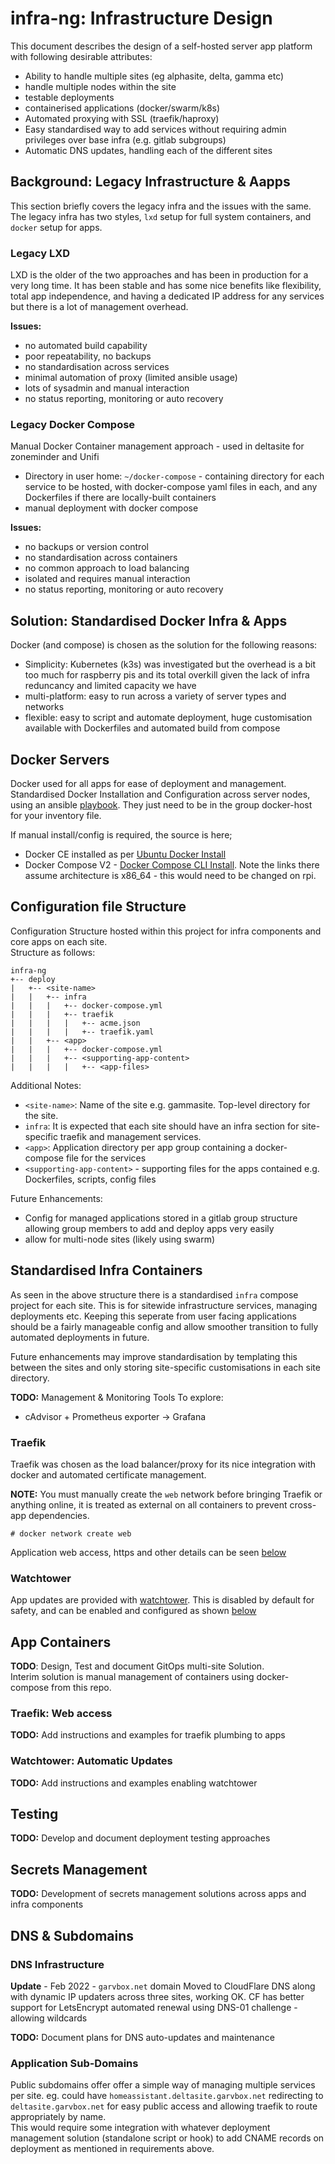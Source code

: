 # infra-ng: Infrastructure Design
This document describes the design of a self-hosted server app platform with following desirable attributes:
* Ability to handle multiple sites (eg alphasite, delta, gamma etc)
* handle multiple nodes within the site
* testable deployments
* containerised applications (docker/swarm/k8s)
* Automated proxying with SSL (traefik/haproxy)
* Easy standardised way to add services without requiring admin privileges over base infra (e.g. gitlab subgroups)
* Automatic DNS updates, handling each of the different sites


## Background: Legacy Infrastructure & Aapps
This section briefly covers the legacy infra and the issues with the same. The legacy infra has
two styles, `lxd` setup for full system containers, and `docker` setup for apps.

### Legacy LXD
LXD is the older of the two approaches and has been in production for a very long time. It has been
stable and has some nice benefits like flexibility, total app independence, and having a dedicated
IP address for any services but there is a lot of management overhead.

**Issues:**
* no automated build capability
* poor repeatability, no backups
* no standardisation across services
* minimal automation of proxy (limited ansible usage)
* lots of sysadmin and manual interaction
* no status reporting, monitoring or auto recovery


### Legacy Docker Compose
Manual Docker Container management approach - used in deltasite for zoneminder and Unifi
* Directory in user home: `~/docker-compose` - containing directory for each service to be hosted,
  with docker-compose yaml files in each, and any Dockerfiles if there are locally-built containers
* manual deployment with docker compose

**Issues:** 
* no backups or version control
* no standardisation across containers
* no common approach to load balancing
* isolated and requires manual interaction
* no status reporting, monitoring or auto recovery


## Solution: Standardised Docker Infra & Apps
Docker (and compose) is chosen as the solution for the following reasons:
* Simplicity: Kubernetes (k3s) was investigated but the overhead is a bit too much for raspberry
  pis and its total overkill given the lack of infra reduncancy and limited capacity we have
* multi-platform: easy to run across a variety of server types and networks
* flexible: easy to script and automate deployment, huge customisation available with Dockerfiles and automated build from compose


## Docker Servers
Docker used for all apps for ease of deployment and management. Standardised Docker Installation and 
Configuration across server nodes, using an ansible [playbook](../ansible/docker-install.yml). 
They just need to be in the group docker-host for your inventory file.

If manual install/config is required, the source is here;
* Docker CE installed as per [Ubuntu Docker Install](https://docs.docker.com/engine/install/ubuntu/)
* Docker Compose V2 - [Docker Compose CLI Install](https://docs.docker.com/compose/cli-command/#install-on-linux).
Note the links there assume architecture is x86_64 - this would need to be changed on rpi.

## Configuration file Structure
Configuration Structure hosted within this project for infra components and core apps on each site.  
Structure as follows:

```
infra-ng
+-- deploy
|   +-- <site-name>
|   |   +-- infra
|   |   |   +-- docker-compose.yml
|   |   |   +-- traefik
|   |   |   |   +-- acme.json
|   |   |   |   +-- traefik.yaml
|   |   +-- <app>
|   |   |   +-- docker-compose.yml
|   |   |   +-- <supporting-app-content>
|   |   |   |   +-- <app-files>
```

Additional Notes:
* `<site-name>`: Name of the site e.g. gammasite. Top-level directory for the site.
* `infra`: It is expected that each site should have an infra section for site-specific traefik
  and management services.
* `<app>`: Application directory per app group containing a docker-compose file for the services
* `<supporting-app-content>` - supporting files for the apps contained e.g. Dockerfiles, scripts, config files

Future Enhancements:
* Config for managed applications stored in a gitlab group structure allowing group members to add
  and deploy apps very easily
* allow for multi-node sites (likely using swarm)


## Standardised Infra Containers
As seen in the above structure there is a standardised `infra` compose project for each site. 
This is for sitewide infrastructure services, managing deployments etc. Keeping this seperate from
user facing applications should be a fairly manageable config and allow smoother transition to
fully automated deployments in future.

Future enhancements may improve standardisation by templating this between the sites and only storing
site-specific customisations in each site directory.

**TODO:** Management & Monitoring Tools To explore:
* cAdvisor + Prometheus exporter -> Grafana

### Traefik
Traefik was chosen as the load balancer/proxy for its nice integration with docker and automated
certificate management. 

**NOTE:** You must manually create the `web` network before bringing Traefik or anything online,
it is treated as external on all containers to prevent cross-app dependencies.

    # docker network create web

Application web access, https and other details can be seen [below](#traefik-web-access)

### Watchtower
App updates are provided with [watchtower](https://containrrr.dev/watchtower/). This is disabled by
default for safety, and can be enabled and configured as shown [below](#watchtower-automatic-updates)


## App Containers
**TODO**: Design, Test and document GitOps multi-site Solution.  
Interim solution is manual management of containers using docker-compose from this repo.

### Traefik: Web access
**TODO:** Add instructions and examples for traefik plumbing to apps

### Watchtower: Automatic Updates
**TODO:** Add instructions and examples enabling watchtower


## Testing
**TODO:** Develop and document deployment testing approaches

## Secrets Management

**TODO:** Development of secrets management solutions across apps and infra components


## DNS & Subdomains

### DNS Infrastructure

**Update** - Feb 2022 - `garvbox.net` domain Moved to CloudFlare DNS along with dynamic IP updaters
across three sites, working OK. CF has better support for LetsEncrypt automated renewal using
DNS-01 challenge - allowing wildcards  

**TODO:** Document plans for DNS auto-updates and maintenance

### Application Sub-Domains
Public subdomains offer offer a simple way of managing multiple services per site. 
eg. could have `homeassistant.deltasite.garvbox.net` redirecting to `deltasite.garvbox.net` for
easy public access and allowing traefik to route appropriately by name.  
This would require some integration with whatever deployment management solution
(standalone script or hook) to add CNAME records on deployment as mentioned in requirements above.
